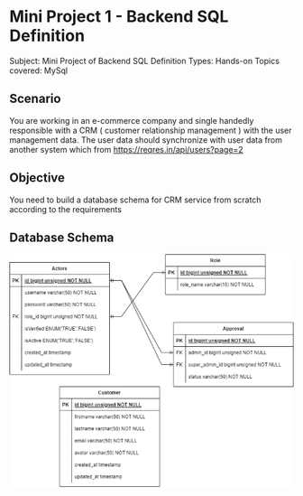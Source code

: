 # Mini Project 1 - Backend SQL Definition

Subject: Mini Project of Backend SQL Definition
Types: Hands-on 
Topics covered: MySql

## Scenario 

You are working in an e-commerce company and single handedly responsible with a CRM ( customer relationship management ) with the user management data. The user data should synchronize with user data from another system which from https://reqres.in/api/users?page=2

## Objective 

You need to build a database schema for CRM service from scratch according to the requirements 

## Database Schema

![Schema](https://github.com/lathief/mini-project-dibimbing/blob/main/mini-project-sql/erd-crm.png?raw=true)
